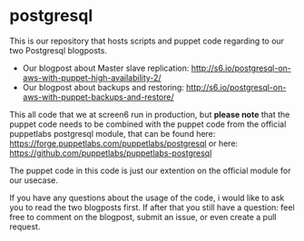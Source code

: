 postgresql
==========

This is our repository that hosts scripts and puppet code regarding to our two Postgresql blogposts.
- Our blogpost about Master slave replication: http://s6.io/postgresql-on-aws-with-puppet-high-availability-2/
- Our blogpost about backups and restoring: http://s6.io/postgresql-on-aws-with-puppet-backups-and-restore/

This all code that we at screen6 run in production, but **please note** that the puppet code needs to be combined with the puppet code from the official puppetlabs postgresql module, that can be found here: https://forge.puppetlabs.com/puppetlabs/postgresql or here: https://github.com/puppetlabs/puppetlabs-postgresql

The puppet code in this code is just our extention on the official module for our usecase.

If you have any questions about the usage of the code, i would like to ask you to read the two blogposts first. If after that you still have a question: feel free to comment on the blogpost, submit an issue, or even create a pull request.
